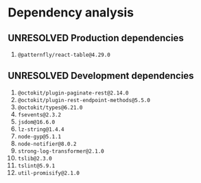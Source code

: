# Dependency analysis

## UNRESOLVED Production dependencies

1. `@patternfly/react-table@4.29.0`

## UNRESOLVED Development dependencies

1. `@octokit/plugin-paginate-rest@2.14.0`
2. `@octokit/plugin-rest-endpoint-methods@5.5.0`
3. `@octokit/types@6.21.0`
4. `fsevents@2.3.2`
5. `jsdom@16.6.0`
6. `lz-string@1.4.4`
7. `node-gyp@5.1.1`
8. `node-notifier@8.0.2`
9. `strong-log-transformer@2.1.0`
10. `tslib@2.3.0`
11. `tslint@5.9.1`
12. `util-promisify@2.1.0`
